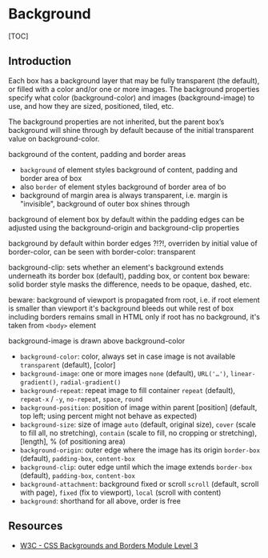 # Background

[TOC]


<!-- ToDo: Finish, see css-background-3 -->

## Introduction

Each box has a background layer that may be fully transparent (the default), or filled with a color and/or one or more images. The background properties specify what color (background-color) and images (background-image) to use, and how they are sized, positioned, tiled, etc.

The background properties are not inherited, but the parent box’s background will shine through by default because of the initial transparent value on background-color.

background of the content, padding and border areas


- `background` of element styles background of content, padding and border area of box
- also `border` of element styles background of border area of bo
- background of margin area is always transparent, i.e. margin is "invisible", background of outer box shines through

background of element box by default within the padding edges
can be adjusted using the background-origin and background-clip properties

background by default within border edges ?!?!, overriden by initial value of border-color, can be seen with border-color: transparent


background-clip: sets whether an element's background extends underneath its border box (default), padding box, or content box
beware: solid border style masks the difference, needs to be opaque, dashed, etc.


beware: background of viewport is propagated from root, i.e. if root element is smaller than viewport it's background bleeds out while rest of box including borders remains small
in HTML only if root has no background, it's taken from `<body>` element


background-image is drawn above background-color

<!-- beware: OLD, incorporate, then delete -->
- `background-color`: color, always set in case image is not available
	`transparent` (default), \[color]
- `background-image`: one or more images
	`none` (default), `URL('…')`, `linear-gradient()`, `radial-gradient()`
- `background-repeat`: repeat image to fill container
	`repeat` (default), `repeat-x` / `-y`, `no-repeat`, `space`, `round`
- `background-position`: position of image within parent
	\[position] (default, top left; using percent might not behave as expected)
- `background-size`: size of image
	`auto` (default, original size), `cover` (scale to fill all, no stretching), `contain` (scale to fill, no cropping or stretching), \[length], % (of positioning area) 
- `background-origin`: outer edge where the image has its origin
	`border-box` (default), `padding-box`, `content-box`
- `background-clip`: outer edge until which the image extends
	`border-box` (default), `padding-box`, `content-box`
- `background-attachment`: background fixed or scroll
	`scroll` (default, scroll with page), `fixed` (fix to viewport), `local` (scroll with content)
- `background`: shorthand for all above, order is free


## Resources

- [W3C - CSS Backgrounds and Borders Module Level 3](https://www.w3.org/TR/css-backgrounds-3/)